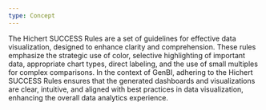 ```yaml
---
type: Concept
---
```


The Hichert SUCCESS Rules are a set of guidelines for effective data visualization, designed to enhance clarity and comprehension. These rules emphasize the strategic use of color, selective highlighting of important data, appropriate chart types, direct labeling, and the use of small multiples for complex comparisons. In the context of GenBI, adhering to the Hichert SUCCESS Rules ensures that the generated dashboards and visualizations are clear, intuitive, and aligned with best practices in data visualization, enhancing the overall data analytics experience.